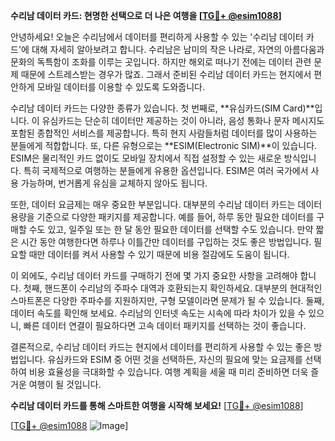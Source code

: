 **수리남 데이터 카드: 현명한 선택으로 더 나은 여행을 [[TG💪+ @esim1088](https://t.me/s/esim1088)]**

안녕하세요! 오늘은 수리남에서 데이터를 편리하게 사용할 수 있는 '수리남 데이터 카드'에 대해 자세히 알아보려고 합니다. 수리남은 남미의 작은 나라로, 자연의 아름다움과 문화의 독특함이 조화를 이루는 곳입니다. 하지만 해외로 떠나기 전에는 데이터 관련 문제 때문에 스트레스받는 경우가 많죠. 그래서 준비된 수리남 데이터 카드는 현지에서 편안하게 모바일 데이터를 이용할 수 있도록 도와줍니다.

수리남 데이터 카드는 다양한 종류가 있습니다. 첫 번째로, **유심카드(SIM Card)**입니다. 이 유심카드는 단순히 데이터만 제공하는 것이 아니라, 음성 통화나 문자 메시지도 포함된 종합적인 서비스를 제공합니다. 특히 현지 사람들처럼 데이터를 많이 사용하는 분들에게 적합합니다. 또, 다른 유형으로는 **ESIM(Electronic SIM)**이 있습니다. ESIM은 물리적인 카드 없이도 모바일 장치에서 직접 설정할 수 있는 새로운 방식입니다. 특히 국제적으로 여행하는 분들에게 유용한 옵션입니다. ESIM은 여러 국가에서 사용 가능하며, 번거롭게 유심을 교체하지 않아도 됩니다.

또한, 데이터 요금제는 매우 중요한 부분입니다. 대부분의 수리남 데이터 카드는 데이터 용량을 기준으로 다양한 패키지를 제공합니다. 예를 들어, 하루 동안 필요한 데이터를 구매할 수도 있고, 일주일 또는 한 달 동안 필요한 데이터를 선택할 수도 있습니다. 만약 짧은 시간 동안 여행한다면 하루나 이틀간만 데이터를 구입하는 것도 좋은 방법입니다. 필요할 때만 데이터를 켜서 사용할 수 있기 때문에 비용 절감에도 도움이 됩니다.

이 외에도, 수리남 데이터 카드를 구매하기 전에 몇 가지 중요한 사항을 고려해야 합니다. 첫째, 핸드폰이 수리남의 주파수 대역과 호환되는지 확인하세요. 대부분의 현대적인 스마트폰은 다양한 주파수를 지원하지만, 구형 모델이라면 문제가 될 수 있습니다. 둘째, 데이터 속도를 확인해 보세요. 수리남의 인터넷 속도는 시속에 따라 차이가 있을 수 있으니, 빠른 데이터 연결이 필요하다면 고속 데이터 패키지를 선택하는 것이 좋습니다.

결론적으로, 수리남 데이터 카드는 현지에서 데이터를 편리하게 사용할 수 있는 좋은 방법입니다. 유심카드와 ESIM 중 어떤 것을 선택하든, 자신의 필요에 맞는 요금제를 선택하여 비용 효율성을 극대화할 수 있습니다. 여행 계획을 세울 때 미리 준비하면 더욱 즐거운 여행이 될 것입니다.

**수리남 데이터 카드를 통해 스마트한 여행을 시작해 보세요!** [[TG💪+ @esim1088](https://t.me/s/esim1088)]

[[TG💪+ @esim1088](https://t.me/s/esim1088) ![Image](https://i.postimg.cc/Y0z9fWf4/image.png)]